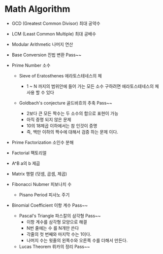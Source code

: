 
# Math Algorithm 

- GCD (Greatest Common Divisor)   최대 공약수
- LCM (Least Common Multiple)     최대 공배수
- Modular Arithmetic              나머지 연산
- Base Conversion                 진법 변환  Pass~~
- Prime Number                    소수
   * Sieve of Eratosthenes        에라토스테네스의 체
     * 1 ~ N 까지의 범위안에 들어 가는 모든 소수 구하려면 에라토스테네스의 체 사용 할 수 있다 

   * Goldbach's conjecture        골드바흐의 추축 Pass~~
     * 2보다 큰 모든 짝수는 두 소수의 합으로 표현이 가능
     * 아직 증명 되지 않은 문제 
     * 10의 18제곱 이하에서는 참 인것이 증명 
     * 즉, 백만 이하의 짝수에 대해서 검증 하는 문제 이다.

- Prime Factorization             소인수 분해
- Factorial                       팩토리얼
- A^B                             a의 b 제곱
- Matrix                          행렬 (덧셈, 곱셈, 제곱)
- Fibonacci Nubmer                피보나치 수           
   * Pisano Period                피사노 주기

- Binomial Coefficient            이항 계수        Pass~~
    * Pascal's Triangle           파스칼의 삼각형 Pass~~
      * 이항 계수를 삼각형 모양으로 해결
      * N번 줄에는 수 를 N개만 쓴다
      * 각줄의 첫 번째와 마지막 수는 1이다.
      * 나머지 수는 윗줄의 왼쪽수와 오른쪽 수를 더해서 만든다.
    * Lucas Theorem               뤼카의 정리     Pass~~
